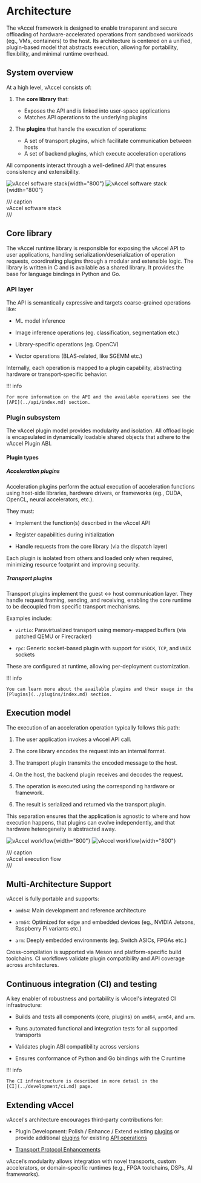 # Architecture

The vAccel framework is designed to enable transparent and secure offloading of
hardware-accelerated operations from sandboxed workloads (eg., VMs, containers)
to the host. Its architecture is centered on a unified, plugin-based model that
abstracts execution, allowing for portability, flexibility, and minimal runtime
overhead.

## System overview

At a high level, vAccel consists of:

1. The **core library** that:
    - Exposes the API and is linked into user-space applications
    - Matches API operations to the underlying plugins

2. The **plugins** that handle the execution of operations:
    - A set of transport plugins, which facilitate communication between hosts
    - A set of backend plugins, which execute acceleration operations

All components interact through a well-defined API that ensures consistency and
extensibility.

![vAccel software stack](../assets/images/vaccel-stack-light.svg#only-light){width="800"}
![vAccel software stack](../assets/images/vaccel-stack-dark.svg#only-dark){width="800"}

/// caption  
vAccel software stack  
///

## Core library

The vAccel runtime library is responsible for exposing the vAccel API to user
applications, handling serialization/deserialization of operation requests,
coordinating plugins through a modular and extensible logic. The library is
written in C and is available as a shared library. It provides the base for
language bindings in Python and Go.

### API layer

The API is semantically expressive and targets coarse-grained operations like:

- ML model inference

- Image inference operations (eg. classification, segmentation etc.)

- Library-specific operations (eg. OpenCV)

- Vector operations (BLAS-related, like SGEMM etc.)

Internally, each operation is mapped to a plugin capability, abstracting
hardware or transport-specific behavior.

!!! info

    For more information on the API and the available operations see the
    [API](../api/index.md) section.

### Plugin subsystem

The vAccel plugin model provides modularity and isolation. All offload logic is
encapsulated in dynamically loadable shared objects that adhere to the vAccel
Plugin ABI.

#### Plugin types

##### Acceleration plugins

Acceleration plugins perform the actual execution of acceleration functions
using host-side libraries, hardware drivers, or frameworks (eg., CUDA, OpenCL,
neural accelerators, etc.).

They must:

- Implement the function(s) described in the vAccel API

- Register capabilities during initialization

- Handle requests from the core library (via the dispatch layer)

Each plugin is isolated from others and loaded only when required, minimizing
resource footprint and improving security.

##### Transport plugins

Transport plugins implement the guest ↔ host communication layer. They handle
request framing, sending, and receiving, enabling the core runtime to be
decoupled from specific transport mechanisms.

Examples include:

- `virtio`: Paravirtualized transport using memory-mapped buffers (via patched
  QEMU or Firecracker)

- `rpc`: Generic socket-based plugin with support for `VSOCK`, `TCP`, and `UNIX`
  sockets

These are configured at runtime, allowing per-deployment customization.

!!! info

    You can learn more about the available plugins and their usage in the
    [Plugins](../plugins/index.md) section.

## Execution model

The execution of an acceleration operation typically follows this path:

1. The user application invokes a vAccel API call.

2. The core library encodes the request into an internal format.

3. The transport plugin transmits the encoded message to the host.

4. On the host, the backend plugin receives and decodes the request.

5. The operation is executed using the corresponding hardware or framework.

6. The result is serialized and returned via the transport plugin.

This separation ensures that the application is agnostic to where and how
execution happens, that plugins can evolve independently, and that hardware
heterogeneity is abstracted away.

![vAccel workflow](../assets/images/vaccel-workflow-light.svg#only-light){width="800"}
![vAccel workflow](../assets/images/vaccel-workflow-dark.svg#only-dark){width="800"}

/// caption  
vAccel execution flow  
///

## Multi-Architecture Support

vAccel is fully portable and supports:

- `amd64`: Main development and reference architecture

- `arm64`: Optimized for edge and embedded devices (eg., NVIDIA Jetsons,
  Raspberry Pi variants etc.)

- `arm`: Deeply embedded environments (eg. Switch ASICs, FPGAs etc.)

Cross-compilation is supported via Meson and platform-specific build toolchains.
CI workflows validate plugin compatibility and API coverage across
architectures.

## Continuous integration (CI) and testing

A key enabler of robustness and portability is vAccel's integrated CI
infrastructure:

- Builds and tests all components (core, plugins) on `amd64`, `arm64`, and
  `arm`.

- Runs automated functional and integration tests for all supported transports

- Validates plugin ABI compatibility across versions

- Ensures conformance of Python and Go bindings with the C runtime

!!! info

    The CI infrastructure is described in more detail in the
    [CI](../development/ci.md) page.

## Extending vAccel

vAccel's architecture encourages third-party contributions for:

- Plugin Development: Polish / Enhance / Extend existing
  [plugins](../plugins/available-plugins/bundled-plugins/index.md) or provide
  additional
  [plugins](../plugins/available-plugins/acceleration-plugins/index.md) for
  existing [API operations](../api/api-guide/operations.md)

- [Transport Protocol Enhancements](https://github.com/nubificus/vaccel-rust/tree/main/vaccel-rpc-proto/protos)

vAccel’s modularity allows integration with novel transports, custom
accelerators, or domain-specific runtimes (e.g., FPGA toolchains, DSPs, AI
frameworks).
